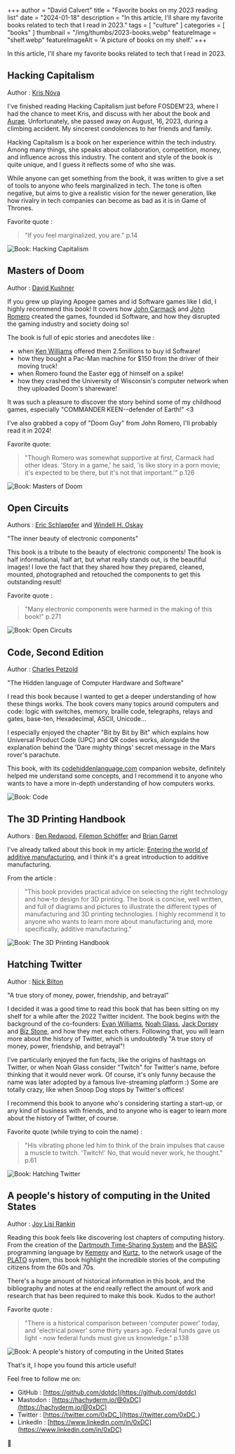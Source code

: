 +++
author = "David Calvert"
title = "Favorite books on my 2023 reading list"
date = "2024-01-18"
description = "In this article, I'll share my favorite books related to tech that I read in 2023."
tags = [
    "culture"
]
categories = [
    "books"
]
thumbnail = "/img/thumbs/2023-books.webp"
featureImage = "shelf.webp"
featureImageAlt = 'A picture of books on my shelf.'
+++

<!--more-->

In this article, I'll share my favorite books related to tech that I read in 2023.

## Hacking Capitalism

Author : [Kris Nóva](https://hachyderm.io/@nova)

I've finished reading Hacking Capitalism just before FOSDEM'23, where I had the chance to meet Kris, and discuss with her about the book and [Aurae](https://github.com/aurae-runtime/aurae). Unfortunately, she passed away on August, 16, 2023, during a climbing accident. My sincerest condolences to her friends and family.

Hacking Capitalism is a book on her experience within the tech industry. Among many things, she speaks about collaboration, competition, money, and influence across this industry. The content and style of the book is quite unique, and I guess it reflects some of who she was.

While anyone can get something from the book, it was written to give a set of tools to anyone who feels marginalized in tech. The tone is often negative, but aims to give a realistic vision for the newer generation, like how rivalry in tech companies can become as bad as it is in Game of Thrones.

Favorite quote :

> "If you feel marginalized, you are."
> p.14

![Book: Hacking Capitalism](hacking-capitalism.webp "Book: Hacking Capitalism")

## Masters of Doom

Author : [David Kushner](https://twitter.com/davidkushner)

If you grew up playing Apogee games and id Software games like I did, I highly recommend this book! It covers how [John Carmack](https://twitter.com/ID_AA_Carmack) and [John Romero](https://twitter.com/romero) created the games, founded id Software, and how they disrupted the gaming industry and society doing so!

The book is full of epic stories and anecdotes like :

- when [Ken Williams](https://twitter.com/caboken) offered them 2.5millions to buy id Software!
- how they bought a Pac-Man machine for $150 from the driver of their moving truck!
- when Romero found the Easter egg of himself on a spike!
- how they crashed the University of Wisconsin's computer network when they uploaded Doom's shareware!

It was such a pleasure to discover the story behind some of my childhood games, especially "COMMANDER KEEN--defender of Earth!" <3

I've also grabbed a copy of "Doom Guy" from John Romero, I'll probably read it in 2024!

Favorite quote:

> "Though Romero was somewhat supportive at first, Carmack had other ideas. 'Story in a game,' he said, 'is like story in a porn movie; it's expected to be there, but it's not that important.'"
> p.126

![Book: Masters of Doom](masters-of-doom.webp "Book: Masters of Doom")

## Open Circuits

Authors : [Eric Schlaepfer](https://twitter.com/TubeTimeUS) and [Windell H. Oskay](https://twitter.com/EMSL)

"The inner beauty of electronic components"

This book is a tribute to the beauty of electronic components! The book is half informational, half art, but what really stands out, is the beautiful images! I love the fact that they shared how they prepared, cleaned, mounted, photographed and retouched the components to get this outstanding result!

Favorite quote :

> "Many electronic components were harmed in the making of this book!"
> p.271

![Book: Open Circuits](open-circuits.webp "Book: Open Circuits")

## Code, Second Edition

Author : [Charles Petzold](https://www.charlespetzold.com)

"The Hidden language of Computer Hardware and Software"

I read this book because I wanted to get a deeper understanding of how these things works. The book covers many topics around computers and code: logic with switches, memory, braille code, telegraphs, relays and gates, base-ten, Hexadecimal, ASCII, Unicode…

I especially enjoyed the chapter "Bit by Bit by Bit" which explains how Universal Product Code (UPC) and QR codes works, alongside the explanation behind the 'Dare mighty things' secret message in the Mars rover's parachute.

This book, with its [codehiddenlanguage.com](https://codehiddenlanguage.com/) companion website, definitely helped me understand some concepts, and I recommend it to anyone who wants to have a more in-depth understanding of how computers works.

![Book: Code](code.webp "Book: Code")

## The 3D Printing Handbook

Authors : [Ben Redwood](https://twitter.com/b_redwood), [Filemon Schöffer](https://twitter.com/filemonschoffer) and [Brian Garret](https://twitter.com/briangarret)

I've already talked about this book in my article: [Entering the world of additive manufacturing](https://0xdc.me/blog/entering-the-world-of-additive-manufacturing/), and I think it's a great introduction to additive manufacturing.

From the article :

> "This book provides practical advice on selecting the right technology and how-to design for 3D printing. The book is concise, well written, and full of diagrams and pictures to illustrate the different types of manufacturing and 3D printing technologies. I highly recommend it to anyone who wants to learn more about manufacturing and, more specifically, additive manufacturing."

![Book: The 3D Printing Handbook](3d-printing-handbook.webp "Book: The 3D Printing Handbook")

## Hatching Twitter

Author : [Nick Bilton](https://twitter.com/nickbilton)

"A true story of money, power, friendship, and betrayal"

I decided it was a good time to read this book that has been sitting on my shelf for a while after the 2022 Twitter incident. The book begins with the background of the co-founders: [Evan Williams](https://twitter.com/ev), [Noah Glass](https://twitter.com/noah), [Jack Dorsey](https://twitter.com/jack) and [Biz Stone](https://twitter.com/biz), and how they met each others. Following that, you will learn more about the history of Twitter, which is undoubtedly "A true story of money, power, friendship, and betrayal"!

I've particularly enjoyed the fun facts, like the origins of hashtags on Twitter, or when Noah Glass consider "Twitch" for Twitter's name, before thinking that it would never work. Of course, it's only funny because the name was later adopted by a famous live-streaming platform :) Some are totally crazy, like when Snoop Dog stops by Twitter's offices!

I recommend this book to anyone who's considering starting a start-up, or any kind of business with friends, and to anyone who is eager to learn more about the history of Twitter, of course.

Favorite quote (while trying to coin the name) :

> "His vibrating phone led him to think of the brain impulses that cause a muscle to twitch. 'Twitch!' No, that would never work, he thought."
> p.61

![Book: Hatching Twitter](hatching-twitter.webp "Book: Hatching Twitter")

## A people's history of computing in the United States

Author : [Joy Lisi Rankin](https://twitter.com/JoyMLRankin)

Reading this book feels like discovering lost chapters of computing history. From the creation of the [Dartmouth Time-Sharing System](https://en.wikipedia.org/wiki/Dartmouth_Time_Sharing_System) and the [BASIC](https://en.wikipedia.org/wiki/BASIC) programming language by [Kemeny](https://en.wikipedia.org/wiki/John_G._Kemeny) and [Kurtz](https://en.wikipedia.org/wiki/Thomas_E._Kurtz), to the network usage of the [PLATO](https://en.wikipedia.org/wiki/PLATO_(computer_system)) system, this book highlight the incredible stories of the computing citizens from the 60s and 70s.

There's a huge amount of historical information in this book, and the bibliography and notes at the end really reflect the amount of work and research that has been required to make this book. Kudos to the author!

Favorite quote :

> "There is a historical comparison between 'computer power' today, and 'electrical power' some thirty years ago. Federal funds gave us light - now federal funds must give us knowledge."
> p.138

![Book: A people's history of computing in the United States](a-people-s-history-of-computing-in-the-united-states.webp "Book: A people's history of computing in the United States")

That's it, I hope you found this article useful!

Feel free to follow me on:

- GitHub : [https://github.com/dotdc](https://github.com/dotdc)
- Mastodon : [https://hachyderm.io/@0xDC](https://hachyderm.io/@0xDC)
- Twitter : [https://twitter.com/0xDC_](https://twitter.com/0xDC_)
- LinkedIn : [https://www.linkedin.com/in/0xDC](https://www.linkedin.com/in/0xDC)

👋
